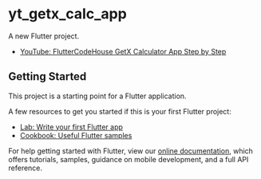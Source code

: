 # yt_getx_calc_app

A new Flutter project.

- [YouTube: FlutterCodeHouse GetX Calculator App Step by Step](https://www.youtube.com/watch?v=ZUg8J8lb7pk&t=402s)

## Getting Started

This project is a starting point for a Flutter application.

A few resources to get you started if this is your first Flutter project:

- [Lab: Write your first Flutter app](https://flutter.dev/docs/get-started/codelab)
- [Cookbook: Useful Flutter samples](https://flutter.dev/docs/cookbook)

For help getting started with Flutter, view our
[online documentation](https://flutter.dev/docs), which offers tutorials,
samples, guidance on mobile development, and a full API reference.
